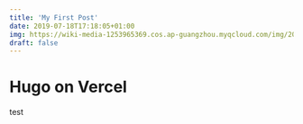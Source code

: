 ```yaml
---
title: 'My First Post'
date: 2019-07-18T17:18:05+01:00
img: https://wiki-media-1253965369.cos.ap-guangzhou.myqcloud.com/img/20200221145040.png
draft: false
---
```


# Hugo on Vercel

test